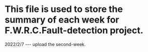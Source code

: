 # This file is used to store the summary of each week for F.W.R.C.Fault-detection project.

2022/2/7 --- upload the second-week.
